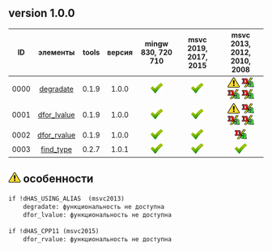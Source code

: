 ﻿
[P]: ../../icons/progress.png
[V]: ../../icons/success.png
[X]: ../../icons/failed.png
[D]: ../../icons/danger.png
[E]: ../../icons/empty.png
[N]: ../../icons/na.png

version 1.0.0
---
| **ID** | элементы               | tools | версия | mingw 830, 720 710 | msvc 2019, 2017, 2015 | msvc 2013, 2012, 2010, 2008             |  
|:------:|:----------------------:|:-----:|:------:|:------------------:|:---------------------:|:---------------------------------------:|  
|  0000  | [degradate][00]        | 0.1.9 | 1.0.0  |   [![V]][MINGW]    |  [![V]][VS-NEW]       | [![D]][0] [![N]][0] [![N]][0] [![N]][0] |  
|  0001  | [dfor_lvalue][01]      | 0.1.9 | 1.0.0  |   [![V]][MINGW]    |  [![V]][VS-NEW]       | [![D]][0] [![N]][0] [![N]][0] [![N]][0] |  
|  0002  | [dfor_rvalue][02]      | 0.1.9 | 1.0.0  |   [![V]][MINGW]    |  [![V]][VS-NEW]       | [![N]][0]                               |  
|  0003  | [find_type][03]        | 0.2.7 | 1.0.1  |   [![V]][MINGW]    |  [![V]][VS-NEW]       | [![V]][VS-OLD]                          |  


[M]:       #traits          "метафункции для обработки типов"  
[MINGW]:   #mingw-new       "поддержка компиляторов mingw"  
[VS-NEW]:  #msvc-new        "поддержка новых компиляторов msvc"  
[VS-OLD]:  #msvc-old        "поддержка старых компиляторов msvc"  
[0]:       #-особенности    "поддержка старых компиляторов msvc"  

[00]: #degradate          "метафункция: true, если типы идентичны"  
[01]: #dfor_lvalue        "метафункция: удаляет квалификаторы"  
[02]: #dfor_rvalue        "метафункция: true, если тип - знаковый"  
[03]: #find_type          "метафункция: true, если тип-аргумент обнаружен в списке типов"  

[![D]][M] особенности
---------------------

```
if !dHAS_USING_ALIAS  (msvc2013)
    degradate: функциональность не доступна
    dfor_lvalue: функциональность не доступна

if !dHAS_CPP11 (msvc2015)
    dfor_rvalue: функциональность не доступна

```

